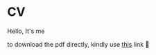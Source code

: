 # CV

Hello, It's me

to download the pdf directly, kindly use [this](https://github.com/shakram02/cv/raw/master/Ahmed-Hamdy-CV.pdf) link :tada:
